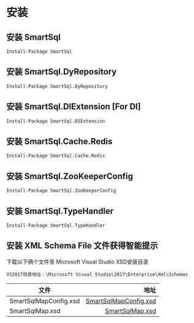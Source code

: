 # 安装

## 安装 SmartSql

``` chsarp
Install-Package SmartSql
```

## 安装 SmartSql.DyRepository

``` chsarp
Install-Package SmartSql.DyRepository
```

## 安装 SmartSql.DIExtension [For DI]

``` chsarp
Install-Package SmartSql.DIExtension
```

## 安装 SmartSql.Cache.Redis

``` chsarp
Install-Package SmartSql.Cache.Redis
```

## 安装 SmartSql.ZooKeeperConfig

``` chsarp
Install-Package SmartSql.ZooKeeperConfig
```

## 安装 SmartSql.TypeHandler

``` chsarp
Install-Package SmartSql.TypeHandler
```

## 安装 XML Schema File 文件获得智能提示

下载以下俩个文件至 Microsoft Visual Studio XSD安装目录

``` chsarp
VS2017目录地址：\Microsoft Visual Studio\2017\Enterprise\Xml\Schemas
```

| 文件      |   地址   |
| --------  | -----:  |
| SmartSqlMapConfig.xsd  | [SmartSqlMapConfig.xsd](https://raw.githubusercontent.com/Ahoo-Wang/SmartSql/master/doc/Schemas/SmartSqlMapConfig.xsd) |
| SmartSqlMap.xsd        |   [SmartSqlMap.xsd](https://raw.githubusercontent.com/Ahoo-Wang/SmartSql/master/doc/Schemas/SmartSqlMap.xsd)   |